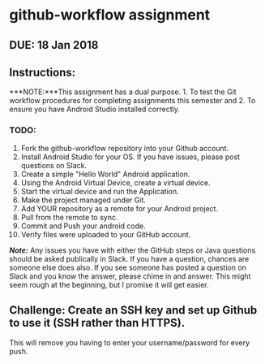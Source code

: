 # github-workflow assignment

## DUE: 18 Jan 2018

## Instructions:
***NOTE:***This assignment has a dual purpose. 1. To test the Git workflow procedures for completing assignments this semester and 2. To ensure you have Android Studio installed correctly.

### TODO:
1. Fork the github-workflow repository into your Github account.
1. Install Android Studio for your OS. If you have issues, please post questions on Slack.
2. Create a simple "Hello World" Android application.
3. Using the Android Virtual Device, create a virtual device.
4. Start the virtual device and run the Application.
5. Make the project managed under Git.
6. Add YOUR repository as a remote for your Android project.
7. Pull from the remote to sync.
8. Commit and Push your android code.
9. Verify files were uploaded to your GitHub account.
 
 ***Note:*** Any issues you have with either the GitHub steps or Java questions should be asked publically in Slack. If you have a question, chances are someone else does also. If you see someone has posted a question on Slack and you know the answer, please chime in and answer. This might seem rough at the beginning, but I promise it will get easier.
 
 ## Challenge: Create an SSH key and set up Github to use it (SSH rather than HTTPS). ##
 This will remove you having to enter your username/password for every push.
